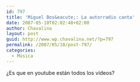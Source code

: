 ```yaml
---
id: 797
title: 'Miguel Bos&eacute;: La autorradio canta'
date: 2007-05-10T02:02:48+02:00
author: Chavalina
layout: post
guid: http://www.wp.chavalina.net/?p=797
permalink: /2007/05/10/post-797/
categories:
  - Música
---
```

&iquest;Es que en youtube est&aacute;n todos los v&iacute;deos?